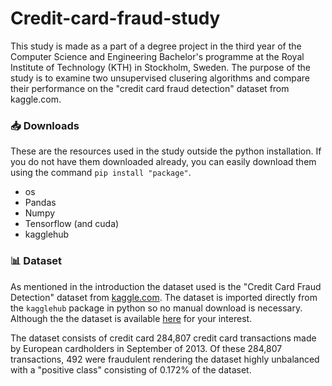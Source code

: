 # Credit-card-fraud-study

This study is made as a part of a degree project in the third year of the Computer Science and Engineering Bachelor's programme at the Royal Institute of Technology (KTH) in Stockholm, Sweden. The purpose of the study is to examine two unsupervised clusering algorithms and compare their performance on the "credit card fraud detection" dataset from kaggle.com.

### :inbox_tray: Downloads
These are the resources used in the study outside the python installation. If you do not have them downloaded already, you can easily download them using the command `pip install "package"`.
- os
- Pandas
- Numpy
- Tensorflow (and cuda)
- kagglehub

### :bar_chart: Dataset
As mentioned in the introduction the dataset used is the "Credit Card Fraud Detection" dataset from [kaggle.com](https://www.kaggle.com/). The dataset is imported directly from the `kagglehub` package in python so no manual download is necessary. Although the the dataset is available [here](https://www.kaggle.com/datasets/mlg-ulb/creditcardfraud/data) for your interest. 

The dataset consists of credit card 284,807 credit card transactions made by European cardholders in September of 2013. Of these 284,807 transactions, 492 were fraudulent rendering the dataset highly unbalanced with a "positive class" consisting of 0.172% of the dataset. 
